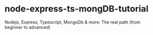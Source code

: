 # node-express-ts-mongDB-tutorial
Nodejs, Express, Typescript, MongoDb &amp; more: The real path (from beginner to advanced)
